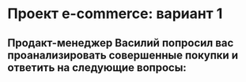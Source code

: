 # Проект e-commerce: вариант 1 

## Продакт-менеджер Василий попросил вас проанализировать совершенные покупки и ответить на следующие вопросы:

